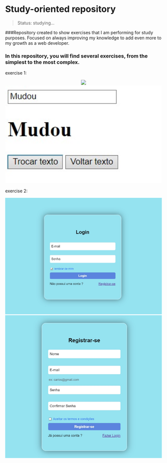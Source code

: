 # Study-oriented repository

> Status: studying...

###Repository created to show exercises that I am performing for study purposes. Focused on always improving my knowledge to add even more to my growth as a web developer.

### In this repository, you will find several exercises, from the simplest to the most complex.

exercise 1:

  <p align="center" display='flex'>
    <img width="600" src="./assets/ex02-normal.jpeg">
    <img width="600" src="./assets/ex01-mudou.jpeg">
</p>

exercise 2:

<p align="center" display='flex'>
    <img width="600" src="./assets/login-image.jpeg">
    <img width="600" src="./assets/register-image.jpeg">
</p>
